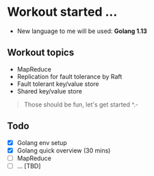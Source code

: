 # Workout started ...

- New language to me will be used: **Golang 1.13**

## Workout topics
- MapReduce
- Replication for fault tolerance by Raft
- Fault tolerant key/value store
- Shared key/value store
> Those should be fun, let's get started ^.-

## Todo
- [x] Golang env setup
- [x] Golang quick overview (30 mins)
- [ ] MapReduce
- [ ] ... [TBD]